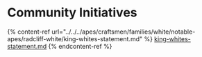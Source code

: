 # Community Initiatives

{% content-ref url="../../../apes/craftsmen/families/white/notable-apes/radcliff-white/king-whites-statement.md" %}
[king-whites-statement.md](../../../apes/craftsmen/families/white/notable-apes/radcliff-white/king-whites-statement.md)
{% endcontent-ref %}
